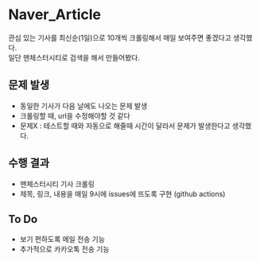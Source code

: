 # Naver_Article
관심 있는 기사를 최신순(1일)으로 10개씩 크롤링해서 매일 보여주면 좋겠다고 생각했다.</br>
일단 맨체스터시티로 검색을 해서 만들어봤다.

## 문제 발생
- 동일한 기사가 다음 날에도 나오는 문제 발생
- 크롤링할 때, url을 수정해야할 것 같다
- 문제X : 테스트할 때와 자동으로 해줄때 시간이 달라서 문제가 발생한다고 생각했다.

## 수행 결과
- 맨체스터시티 기사 크롤링
- 제목, 링크, 내용을 매일 9시에 issues에 뜨도록 구현 (github actions)

## To Do
- 보기 편하도록 메일 전송 기능
- 추가적으로 카카오톡 전송 기능
